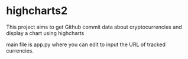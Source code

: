 # highcharts2

This project aims to get Github commit data about cryptocurrencies and display a chart using highcharts

main file is app.py where you can edit to input the URL of tracked currencies.
